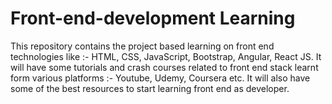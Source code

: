 # Front-end-development Learning
This repository contains the project based learning on front end technologies like :- HTML, CSS, JavaScript, Bootstrap, Angular, React JS.
It will have some tutorials and crash courses related to front end stack learnt form various platforms :- Youtube, Udemy, Coursera etc.
It will also have some of the best resources to start learning front end as developer. 

